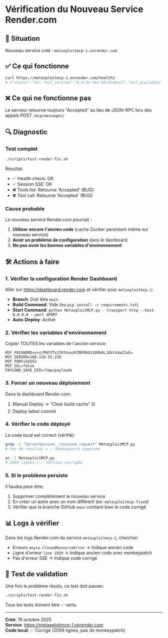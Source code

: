 # Vérification du Nouveau Service Render.com

## 🎯 Situation

Nouveau service créé : `metasploitmcp-1.onrender.com`

## ✅ Ce qui fonctionne

```bash
curl https://metasploitmcp-1.onrender.com/healthz
# {"status":"ok","msf_version":"6.4.92-dev-05c854b1c5","msf_available":true}
```

## ❌ Ce qui ne fonctionne pas

Le serveur retourne toujours "Accepted" au lieu de JSON-RPC lors des appels POST `/mcp/messages/`

## 🔍 Diagnostic

### Test complet
```bash
./scripts/test-render-fix.sh
```

Résultat:
- ✅ Health check: OK
- ✅ Session SSE: OK  
- ❌ Tools list: Retourne 'Accepted' (BUG)
- ❌ Tool call: Retourne 'Accepted' (BUG)

### Cause probable

Le nouveau service Render.com pourrait :
1. **Utiliser encore l'ancien code** (cache Docker persistant même sur nouveau service)
2. **Avoir un problème de configuration** dans le dashboard
3. **Ne pas avoir les bonnes variables d'environnement**

## 🛠️ Actions à faire

### 1. Vérifier la configuration Render Dashboard

Aller sur https://dashboard.render.com et vérifier pour `metasploitmcp-1`:

- **Branch**: Doit être `main`
- **Build Command**: Vide (ou `pip install -r requirements.txt`)
- **Start Command**: `python MetasploitMCP.py --transport http --host 0.0.0.0 --port $PORT`
- **Auto-Deploy**: Activé

### 2. Vérifier les variables d'environnement

Copier TOUTES les variables de l'ancien service:
```
MSF_PASSWORD=u+z/PNfVTs17KthxxdFZBPOkU1XGRk6LJdVrG4a2IxE=
MSF_SERVER=168.110.55.210
MSF_PORT=55553
MSF_SSL=false
PAYLOAD_SAVE_DIR=/tmp/payloads
```

### 3. Forcer un nouveau déploiement

Dans le dashboard Render.com:
1. Manual Deploy → "Clear build cache" ☑️
2. Deploy latest commit

### 4. Vérifier le code déployé

Le code local est correct (vérifié):
```bash
grep -n "ServerSession._received_request" MetasploitMCP.py
# Pas de résultat = ✅ Monkeypatch supprimé

wc -l MetasploitMCP.py
# 2094 lignes = ✅ Version corrigée
```

### 5. Si le problème persiste

Il faudra peut-être:
1. Supprimer complètement le nouveau service
2. En créer un autre avec un nom différent (ex: `metasploitmcp-fixed`)
3. Vérifier que la branche GitHub `main` contient bien le code corrigé

## 📊 Logs à vérifier

Dans les logs Render.com du service `metasploitmcp-1`, chercher:
- Erreurs `anyio.ClosedResourceError` → Indique ancien code
- Ligne d'erreur `line 1939` → Indique ancien code avec monkeypatch
- Pas d'erreur SSE → Indique code corrigé

## 🎯 Test de validation

Une fois le problème résolu, ce test doit passer:

```bash
./scripts/test-render-fix.sh
```

Tous les tests doivent être ✅ verts.

---

**Créé**: 19 octobre 2025  
**Service**: https://metasploitmcp-1.onrender.com  
**Code local**: ✅ Corrigé (2094 lignes, pas de monkeypatch)
